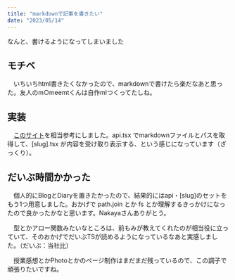 ```yaml
---
title: "markdownで記事を書きたい"
date: "2023/05/14"
---
```


なんと、書けるようになってしまいました

## モチベ

　いちいちhtml書きたくなかったので、markdownで書けたら楽だなあと思った。友人のm○meemtくんは自作mlつくってたしね。

## 実装
　[このサイト](https://blog.chick-p.work/blog/next-js-blog/)を相当参考にしました。api.tsx でmarkdownファイルとパスを取得して、[slug].tsx が内容を受け取り表示する、という感じになっています（ざっくり）。

## だいぶ時間かかった
　個人的にBlogとDiaryを置きたかったので、結果的にはapi・[slug]のセットをもう1つ用意しました。おかげで path.join とか fs とか理解するきっかけになったので良かったかなと思います。Nakayaさんありがとう。

　型とかアロー関数みたいなところは、前もみが教えてくれたのが相当役に立っていて、そのおかげでだいぶTSが読めるようになっているなあと実感しました。（だいぶ：当社比）<br>

　授業感想とかPhotoとかのページ制作はまだまだ残っているので、この調子で頑張りたいですね。